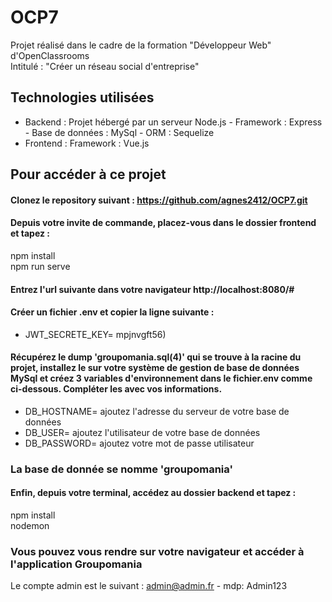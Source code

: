 # OCP7
Projet réalisé dans le cadre de la formation "Développeur Web" d'OpenClassrooms  
Intitulé : "Créer un réseau social d'entreprise"  
## Technologies utilisées
* Backend :  Projet hébergé par un serveur Node.js  - Framework : Express  - Base de données : MySql - ORM : Sequelize  
* Frontend : Framework : Vue.js
## Pour accéder à ce projet  
#### Clonez le repository suivant : https://github.com/agnes2412/OCP7.git
#### Depuis votre invite de commande, placez-vous dans le dossier frontend et tapez :  
npm install  
npm run serve
#### Entrez l'url suivante dans votre navigateur http://localhost:8080/#
#### Créer un fichier .env et copier la ligne suivante :  
* JWT_SECRETE_KEY= mpjnvgft56)  
#### Récupérez le dump 'groupomania.sql(4)' qui se trouve à la racine du projet, installez le sur votre système de gestion de base de données MySql et créez 3 variables d'environnement dans le fichier.env comme ci-dessous. Compléter les avec vos informations.  
* DB_HOSTNAME= ajoutez l'adresse du serveur de votre base de données
* DB_USER= ajoutez l'utilisateur de votre base de données
* DB_PASSWORD= ajoutez votre mot de passe utilisateur  
### La base de donnée se nomme 'groupomania'
#### Enfin, depuis votre terminal, accédez au dossier backend et tapez :  
npm install  
nodemon
### Vous pouvez vous rendre sur votre navigateur et accéder à l'application Groupomania
Le compte admin est le suivant : admin@admin.fr - mdp: Admin123
